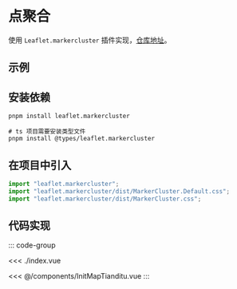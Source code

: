 <script setup>
import { defineClientComponent } from 'vitepress'
const ClientDemo = defineClientComponent(() => import('./index.vue'))
</script>

# 点聚合

使用 `Leaflet.markercluster` 插件实现，[仓库地址](https://github.com/Leaflet/Leaflet.markercluster)。

## 示例

<ClientDemo></ClientDemo>

## 安装依赖

```shell
pnpm install leaflet.markercluster

# ts 项目需要安装类型文件
pnpm install @types/leaflet.markercluster
```

## 在项目中引入

```js
import "leaflet.markercluster";
import "leaflet.markercluster/dist/MarkerCluster.Default.css";
import "leaflet.markercluster/dist/MarkerCluster.css";
```

## 代码实现

::: code-group

<<< ./index.vue

<<< @/components/InitMapTianditu.vue
:::
